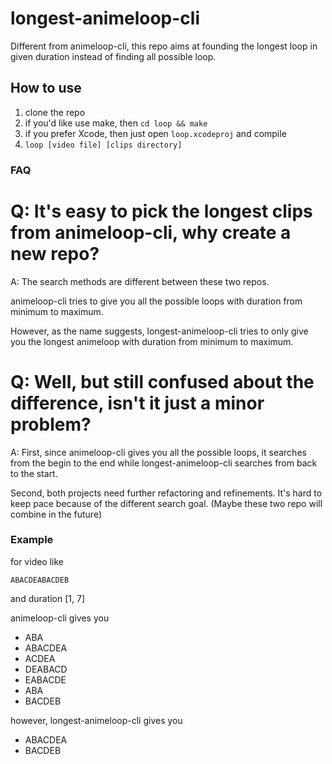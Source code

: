 # longest-animeloop-cli
Different from animeloop-cli, this repo aims at founding the longest loop in given duration instead of finding all possible loop.

## How to use
1. clone the repo
2. if you'd like use make, then ```cd loop && make```
3. if you prefer Xcode, then just open ```loop.xcodeproj``` and compile
4. ```loop [video file] [clips directory]```

### FAQ
Q: It's easy to pick the longest clips from animeloop-cli, why create a new repo?
=======

A: The search methods are different between these two repos. 

animeloop-cli tries to give you all the possible loops with duration from minimum to maximum. 

However, as the name suggests, longest-animeloop-cli tries to only give you the longest animeloop with duration from minimum to maximum. 

Q: Well, but still confused about the difference, isn't it just a minor problem? 
=======

A: First, since animeloop-cli gives you all the possible loops, it searches from the begin to the end while longest-animeloop-cli searches from back to the start. 

Second, both projects need further refactoring and refinements. It's hard to keep pace because of the different search goal.
(Maybe these two repo will combine in the future)

### Example
for video like

```
ABACDEABACDEB
```

and duration [1, 7]

animeloop-cli gives you
* ABA
* ABACDEA
* ACDEA
* DEABACD
* EABACDE
* ABA
* BACDEB

however, longest-animeloop-cli gives you
* ABACDEA
* BACDEB
